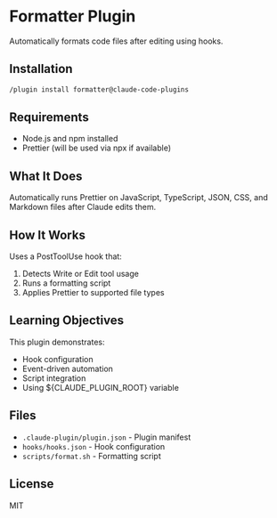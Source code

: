 # Formatter Plugin

Automatically formats code files after editing using hooks.

## Installation

```bash
/plugin install formatter@claude-code-plugins
```

## Requirements

- Node.js and npm installed
- Prettier (will be used via npx if available)

## What It Does

Automatically runs Prettier on JavaScript, TypeScript, JSON, CSS, and Markdown files after Claude edits them.

## How It Works

Uses a PostToolUse hook that:
1. Detects Write or Edit tool usage
2. Runs a formatting script
3. Applies Prettier to supported file types

## Learning Objectives

This plugin demonstrates:
- Hook configuration
- Event-driven automation
- Script integration
- Using ${CLAUDE_PLUGIN_ROOT} variable

## Files

- `.claude-plugin/plugin.json` - Plugin manifest
- `hooks/hooks.json` - Hook configuration
- `scripts/format.sh` - Formatting script

## License

MIT
